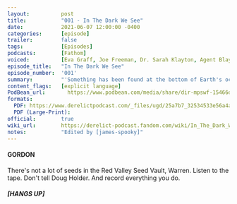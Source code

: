 ```yaml
---
layout:          post
title:           "001 - In The Dark We See"
date:            2021-06-07 12:00:00 -0400
categories:      [episode] 
trailer:         false
tags:            [Episodes]
podcasts:        [Fathom]
voiced:          [Eva Graff, Joe Freeman, Dr. Sarah Klayton, Agent Blayne]
episode_title:   "In The Dark We See"
episode_number:  '001'
summary:         "'Something has been found at the bottom of Earth's ocean. An ancient artifact that can only be described as a giant door, inset into the ocean floor. It became known as the Vault. A gigantic enigma, buried and forgotten...nineteen thousand feet down.'"
content_flags:   [explicit language]
PodBean_url:       https://www.podbean.com/media/share/dir-mpswf-15466d57
formats: 
  PDF: https://www.derelictpodcast.com/_files/ugd/25a7b7_32534533e56a4ab3b713bed75c77eefe.pdf
  PDF (Large-Print): 
official:        true
wiki_url:        https://derelict-podcast.fandom.com/wiki/In_The_Dark_We_See
notes:           "Edited by [james-spooky]"
---
```


#### GORDON 

There's not a lot of seeds in the Red Valley Seed Vault, Warren. Listen to the tape. Don't tell Doug Holder. And record everything you do. 

##### [HANGS UP]

